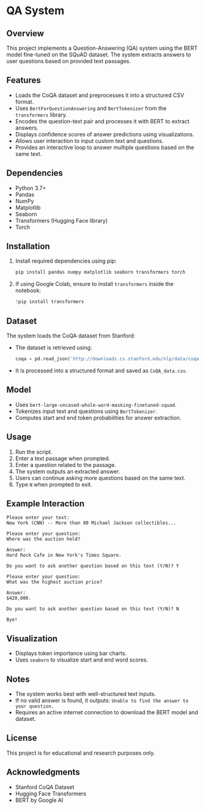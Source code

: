 # QA System

## Overview
This project implements a Question-Answering (QA) system using the BERT model fine-tuned on the SQuAD dataset. The system extracts answers to user questions based on provided text passages.

## Features
- Loads the CoQA dataset and preprocesses it into a structured CSV format.
- Uses `BertForQuestionAnswering` and `BertTokenizer` from the `transformers` library.
- Encodes the question-text pair and processes it with BERT to extract answers.
- Displays confidence scores of answer predictions using visualizations.
- Allows user interaction to input custom text and questions.
- Provides an interactive loop to answer multiple questions based on the same text.

## Dependencies
- Python 3.7+
- Pandas
- NumPy
- Matplotlib
- Seaborn
- Transformers (Hugging Face library)
- Torch

## Installation
1. Install required dependencies using pip:
   ```bash
   pip install pandas numpy matplotlib seaborn transformers torch
   ```
2. If using Google Colab, ensure to install `transformers` inside the notebook:
   ```python
   !pip install transformers
   ```

## Dataset
The system loads the CoQA dataset from Stanford:
- The dataset is retrieved using:
  ```python
  coqa = pd.read_json('http://downloads.cs.stanford.edu/nlp/data/coqa/coqa-train-v1.0.json')
  ```
- It is processed into a structured format and saved as `CoQA_data.csv`.

## Model
- Uses `bert-large-uncased-whole-word-masking-finetuned-squad`.
- Tokenizes input text and questions using `BertTokenizer`.
- Computes start and end token probabilities for answer extraction.

## Usage
1. Run the script.
2. Enter a text passage when prompted.
3. Enter a question related to the passage.
4. The system outputs an extracted answer.
5. Users can continue asking more questions based on the same text.
6. Type `N` when prompted to exit.

## Example Interaction
```
Please enter your text:
New York (CNN) -- More than 80 Michael Jackson collectibles...

Please enter your question:
Where was the auction held?

Answer:
Hard Rock Cafe in New York's Times Square.

Do you want to ask another question based on this text (Y/N)? Y

Please enter your question:
What was the highest auction price?

Answer:
$420,000.

Do you want to ask another question based on this text (Y/N)? N

Bye!
```

## Visualization
- Displays token importance using bar charts.
- Uses `seaborn` to visualize start and end word scores.

## Notes
- The system works best with well-structured text inputs.
- If no valid answer is found, it outputs: `Unable to find the answer to your question.`
- Requires an active internet connection to download the BERT model and dataset.

## License
This project is for educational and research purposes only.

## Acknowledgments
- Stanford CoQA Dataset
- Hugging Face Transformers
- BERT by Google AI

